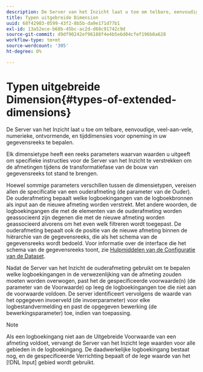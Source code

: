 ```yaml
---
description: De Server van het Inzicht laat u toe om telbare, eenvoudige, veel-aan-vele, numerieke, ontvormende, en tijddimensies voor opneming in uw gegevensreeks te bepalen.
title: Typen uitgebreide Dimension
uuid: 68f42903-0599-43f2-8b5b-da9e171d77b1
exl-id: 13a52ece-b68b-45bc-ac2d-d68c91742c9d
source-git-commit: d9df90242ef96188f4e4b5e6d04cfef196b0a628
workflow-type: tm+mt
source-wordcount: '305'
ht-degree: 0%

---
```


# Typen uitgebreide Dimension{#types-of-extended-dimensions}

De Server van het Inzicht laat u toe om telbare, eenvoudige, veel-aan-vele, numerieke, ontvormende, en tijddimensies voor opneming in uw gegevensreeks te bepalen.

Elk dimensietype heeft een reeks parameters waarvan waarden u uitgeeft om specifieke instructies voor de Server van het Inzicht te verstrekken om de afmetingen tijdens de transformatiefase van de bouw van gegevensreeks tot stand te brengen.

Hoewel sommige parameters verschillen tussen de dimensietypen, vereisen allen de specificatie van een ouderafmeting (de parameter van de Ouder). De ouderafmeting bepaalt welke logboekingangen van de logboekbronnen als input aan de nieuwe afmeting worden verstrekt. Met andere woorden, de logboekingangen die met de elementen van de ouderafmeting worden geassocieerd zijn degenen die met de nieuwe afmeting worden geassocieerd alvorens om het even welk filtreren wordt toegepast. De ouderafmeting bepaalt ook de positie van de nieuwe afmeting binnen de hiërarchie van de gegevensreeks, die als het schema van de gegevensreeks wordt bedoeld. Voor informatie over de interface die het schema van de gegevensreeks toont, zie [Hulpmiddelen van de Configuratie van de Dataset](../../../../home/c-dataset-const-proc/c-dataset-config-tools/c-dataset-config-tools.md#concept-6e058b7691834cf79dcfd1573f78d4f5).

Nadat de Server van het Inzicht de ouderafmeting gebruikt om te bepalen welke logboekingangen in de verwezenlijking van de afmeting zouden moeten worden overwogen, past het de gespecificeerde voorwaarde(n) (de parameter van de Voorwaarde) op leeg de logboekingangen toe die niet aan de voorwaarde voldoen. De server identificeert vervolgens de waarde van het opgegeven invoerveld (de invoerparameter) voor elke logbestandvermelding en past de opgegeven bewerking (de bewerkingsparameter) toe, indien van toepassing.

>[!NOTE]
>
>Als een logboekingang niet aan de Uitgebreide Voorwaarde van een afmeting voldoet, vervangt de Server van het Inzicht lege waarden voor alle gebieden in de logboekingang. De daadwerkelijke logboekingang bestaat nog, en de gespecificeerde Verrichting bepaalt of de lege waarde van het [!DNL Input] gebied wordt gebruikt.
